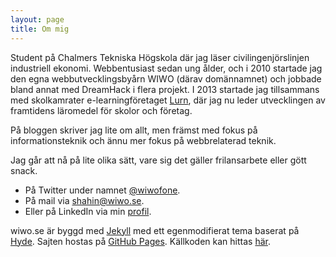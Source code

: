 ```yaml
---
layout: page
title: Om mig
---
```


Student på Chalmers Tekniska Högskola där jag läser civilingenjörslinjen industriell ekonomi. Webbentusiast sedan ung ålder, och i 2010 startade jag den egna webbutvecklingsbyårn WIWO (därav domännamnet) och jobbade bland annat med DreamHack i flera projekt. I 2013 startade jag tillsammans med skolkamrater e-learningföretaget <a href="http://lurn.me">Lurn</a>, där jag nu leder utvecklingen av framtidens läromedel för skolor och företag.

På bloggen skriver jag lite om allt, men främst med fokus på informationsteknik och ännu mer fokus på webbrelaterad teknik.

Jag går att nå på lite olika sätt, vare sig det gäller frilansarbete eller gött snack.

- På Twitter under namnet <a href="http://twitter.com/wiwofone">@wiwofone</a>.
- På mail via <a href="mailto:shahin@wiwo.se">shahin@wiwo.se</a>.
- Eller på LinkedIn via min <a href="http://se.linkedin.com/in/shahinzarrabi/">profil</a>.

wiwo.se är byggd med <a href="http://jekyllrb.com/">Jekyll</a> med ett egenmodifierat tema baserat på <a href="https://github.com/poole/hyde">Hyde</a>. Sajten hostas på <a href="http://pages.github.com/">GitHub Pages</a>. Källkoden kan hittas <a href="https://github.com/wiwofone/wiwofone.github.io">här</a>.